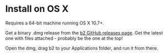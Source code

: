 # Install on OS X

Requires a 64-bit machine running OS X 10.7+.

Get a binary .dmg release from the
[b2 GitHub releases page](https://github.com/tom-seddon/b2/releases).
Get the latest one with files attached - probably be the one at the
top!

Open the dmg, drag b2 to your Applications folder, and run it from
there.
